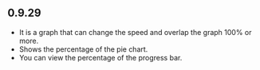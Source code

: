 ## 0.9.29

* It is a graph that can change the speed and overlap the graph 100% or more.
* Shows the percentage of the pie chart.
* You can view the percentage of the progress bar.
